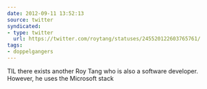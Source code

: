 ```yaml
---
date: 2012-09-11 13:52:13
source: twitter
syndicated:
- type: twitter
  url: https://twitter.com/roytang/statuses/245520122603765761/
tags:
- doppelgangers
---
```


TIL there exists another Roy Tang who is also a software developer. However, he uses the Microsoft stack